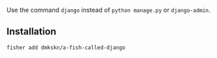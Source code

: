 Use the command `django` instead of `python manage.py` or `django-admin`.

## Installation

```bash
fisher add dmkskn/a-fish-called-django
```